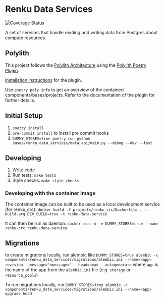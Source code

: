 # Renku Data Services

[![Coverage Status](https://coveralls.io/repos/github/SwissDataScienceCenter/renku-data-services/badge.svg?branch=main)](https://coveralls.io/github/SwissDataScienceCenter/renku-data-services?branch=main)

A set of services that handle reading and writing data from Postgres about
compute resources.

## Polylith
This project follows the [Polylith Architecture]() using the [Polylith Poetry
Plugin](https://davidvujic.github.io/python-polylith-docs/installation/).

[Installation
instructions](https://davidvujic.github.io/python-polylith-docs/installation/)
for the plugin.

Use `poetry poly info` to get an overview of the contained
components/bases/projects. Refer to the documentation of the plugin for further
details.

## Initial Setup

1. `poetry install`
2. `pre-commit install` to install pre commit hooks
3. `DUMMY_STORES=true poetry run python bases/renku_data_services/data_api/main.py --debug --dev --fast`

## Developing

1. Write code
2. Run tests: `make tests`
3. Style checks: `make style_checks`

### Developing with the container image

The container image can be built to be used as a local development service (for renku_crc):
`docker build -f projects/renku_crc/Dockerfile . --build-arg DEV_BUILD=true -t renku-data-service`

It can then be run as daemon: `docker run -d -e DUMMY_STORES=true --name renku-crc renku-data-service`

## Migrations
to create migrations locally, run alembic like
`DUMMY_STORES=true alembic -c components/renku_data_services/migrations/alembic.ini --name=<app> revision --message="<message>" --head=head --autogenerate`
where `app` is the name of the app from the `alembic.ini` file (e.g. `storage` or `resource_pools`)

To run migrations locally, run
`DUMMY_STORES=true alembic -c components/renku_data_services/migrations/alembic.ini --name=<app> upgrade head`
